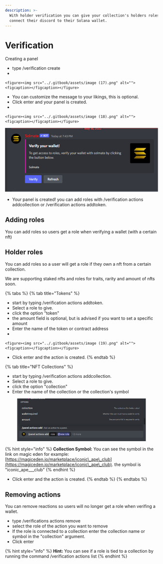 ```yaml
---
description: >-
  With holder verification you can give your collection's holders roles, and
  connect their discord to their Solana wallet.
---
```


# Verification

Creating a panel

* type /verification create
*

    <figure><img src="../.gitbook/assets/image (17).png" alt=""><figcaption></figcaption></figure>
* You can customize the message to your likings, this is optional.
* Click enter and your panel is created.
*

    <figure><img src="../.gitbook/assets/image (18).png" alt=""><figcaption></figcaption></figure>

![](<../.gitbook/assets/image (13) (1).png>)

* Your panel is created! you can add roles with /verification actions addcollection or /verification actions addtoken.

## Adding roles

You can add roles so users get a role when verifying a wallet (with a certain nft)

## Holder roles

You can add roles so a user will get a role if they own a nft from a certain collection.

We are supporting staked nfts and roles for traits, rarity and amount of nfts soon.

{% tabs %}
{% tab title="Tokens" %}


* start by typing /verification actions addtoken.
* Select a role to give.
* click the option "token"
* the amount field is optional, but is advised if you want to set a specific amount
* Enter the name of the token or contract address
*

    <figure><img src="../.gitbook/assets/image (19).png" alt=""><figcaption></figcaption></figure>
* Click enter and the action is created.
{% endtab %}

{% tab title="NFT Collections" %}


* start by typing /verification actions addcollection.
* Select a role to give.
* click the option "collection"
* Enter the name of the collection or the collection's symbol

<figure><img src="../.gitbook/assets/image (34).png" alt=""><figcaption></figcaption></figure>

{% hint style="info" %}
**Collection Symbol:** You can see the symbol in the link on magic eden for example: [https://magiceden.io/marketplace/iconic\_ape\_club](https://magiceden.io/marketplace/iconic\_ape\_club). the symbol is "iconic\_ape_\__club"
{% endhint %}

* Click enter and the action is created.
{% endtab %}
{% endtabs %}

## Removing actions

You can remove reactions so users will no longer get a role when verifing a wallet.

* type /verifications actions remove
* select the role of the action you want to remove
* If the role is connected to a collection enter the collection name or symbol in the "collection" argument.
* Click enter

{% hint style="info" %}
**Hint:** You can see if a role is tied to a collection by running the command /verification actions list
{% endhint %}
